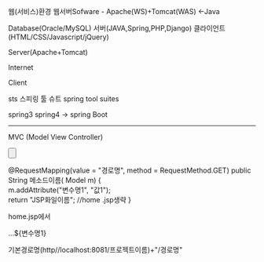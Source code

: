 웹(서비스)환경
웹서버Sofware - Apache(WS)+Tomcat(WAS) <-Java

Database(Oracle/MySQL)
서버(JAVA,Spring,PHP,Django)
클라이언트(HTML/CSS/Javascript/jQuery)

Server(Apache+Tomcat)

Internet

Client

sts 스피링 툴 슈트
spring tool suites

spring3
spring4 -> spring Boot

---------------------------------------------

MVC (Model View Controller)


<body> <!-- View (보이는 부분) -->
    <input type=button id=btnGO>  <!-- id= Model (중간에 접점) --> 
</body>
<script> <!-- Control -->
</script>

@RequestMapping(value = "경로명", method = RequestMethod.GET)
	public String 메소드이름( Model m) {		
		m.addAttribute("변수명1", "값1");		
		return "JSP화일이름";  //home    .jsp생략
	}

home.jsp에서
 <body> 
    ...${변수명1}
</body>   

기본경로명(http//localhost:8081/프로젝트이름)+"/경로명"